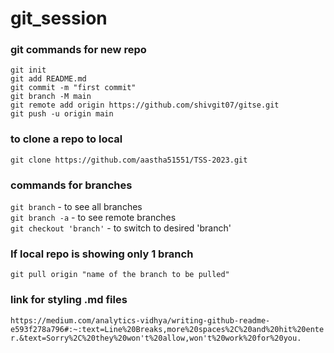 ﻿# git_session
### git commands for new repo
  `git init`                                 <br/>
  `git add README.md`<br/>
  `git commit -m "first commit"`<br/>
  `git branch -M main`<br/>
  `git remote add origin https://github.com/shivgit07/gitse.git`<br/>
  `git push -u origin main`<br/>

### to clone a repo to local 
  `git clone https://github.com/aastha51551/TSS-2023.git`<br/>
  
### commands for branches
  `git branch`     - to see all branches<br/>
  `git branch -a`  - to see remote branches<br/>
  `git checkout 'branch'`  - to switch to desired 'branch'<br/>

### If local repo is showing only 1 branch 
  `git pull origin "name of the branch to be pulled"`<br/>

### link for styling .md files 
`https://medium.com/analytics-vidhya/writing-github-readme-e593f278a796#:~:text=Line%20Breaks,more%20spaces%2C%20and%20hit%20enter.&text=Sorry%2C%20they%20won't%20allow,won't%20work%20for%20you.`
